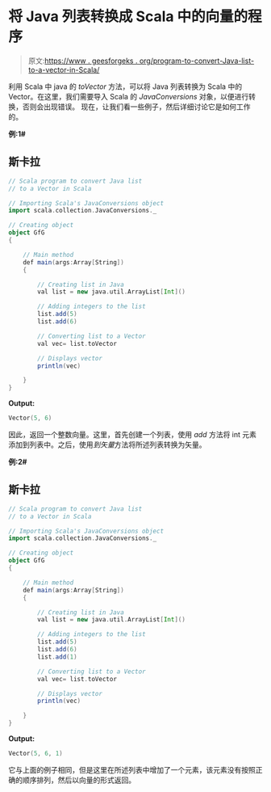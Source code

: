 # 将 Java 列表转换成 Scala 中的向量的程序

> 原文:[https://www . geesforgeks . org/program-to-convert-Java-list-to-a-vector-in-Scala/](https://www.geeksforgeeks.org/program-to-convert-java-list-to-a-vector-in-scala/)

利用 Scala 中 java 的 *toVector* 方法，可以将 Java 列表转换为 Scala 中的 Vector。在这里，我们需要导入 Scala 的 *JavaConversions* 对象，以便进行转换，否则会出现错误。
现在，让我们看一些例子，然后详细讨论它是如何工作的。

**例:1#**

## 斯卡拉

```scala
// Scala program to convert Java list
// to a Vector in Scala

// Importing Scala's JavaConversions object
import scala.collection.JavaConversions._

// Creating object
object GfG
{

    // Main method
    def main(args:Array[String])
    {

        // Creating list in Java
        val list = new java.util.ArrayList[Int]()

        // Adding integers to the list
        list.add(5)
        list.add(6)

        // Converting list to a Vector
        val vec= list.toVector

        // Displays vector
        println(vec)

    }
}
```

**Output:** 

```scala
Vector(5, 6)
```

因此，返回一个整数向量。这里，首先创建一个列表，使用 *add* 方法将 int 元素添加到列表中。之后，使用*到矢量*方法将所述列表转换为矢量。

**例:2#**

## 斯卡拉

```scala
// Scala program to convert Java list
// to a Vector in Scala

// Importing Scala's JavaConversions object
import scala.collection.JavaConversions._

// Creating object
object GfG
{

    // Main method
    def main(args:Array[String])
    {

        // Creating list in Java
        val list = new java.util.ArrayList[Int]()

        // Adding integers to the list
        list.add(5)
        list.add(6)
        list.add(1)

        // Converting list to a Vector
        val vec= list.toVector

        // Displays vector
        println(vec)

    }
}
```

**Output:** 

```scala
Vector(5, 6, 1)
```

它与上面的例子相同，但是这里在所述列表中增加了一个元素，该元素没有按照正确的顺序排列，然后以向量的形式返回。